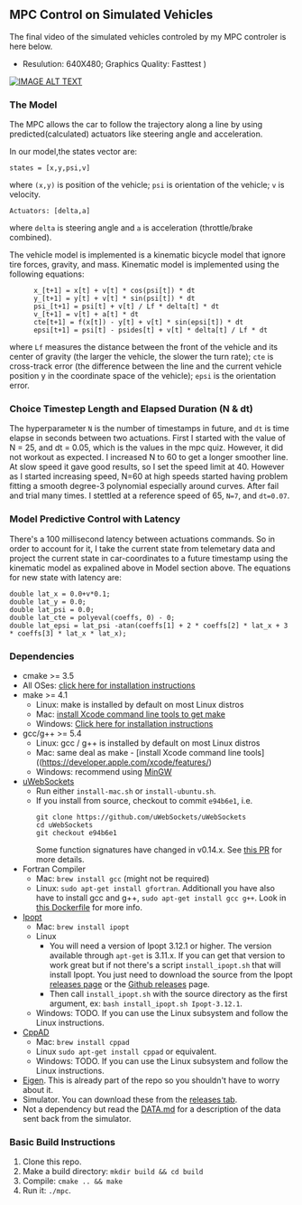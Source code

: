 ## MPC Control on Simulated Vehicles

The final video of the simulated vehicles controled by my MPC controler is here below.
* Resulution: 640X480; Graphics Quality: Fasttest )

[![IMAGE ALT TEXT](http://img.youtube.com/vi/MRL76I7RATI/0.jpg)](https://youtu.be/MRL76I7RATI "MPC control ")

### The Model
The MPC allows the car to follow the trajectory along a line by using predicted(calculated) actuators like steering angle and acceleration.

In our model,the states vector are:
```
states = [x,y,psi,v]
```
where `(x,y)` is position of the vehicle; `psi` is orientation of the vehicle; `v` is velocity.
```
Actuators: [delta,a]
```
where `delta` is steering angle and `a` is acceleration (throttle/brake combined).

The vehicle model is implemented is a kinematic bicycle model that ignore tire forces, gravity, and mass.  Kinematic model is implemented using the following equations:
```
      x_[t+1] = x[t] + v[t] * cos(psi[t]) * dt
      y_[t+1] = y[t] + v[t] * sin(psi[t]) * dt
      psi_[t+1] = psi[t] + v[t] / Lf * delta[t] * dt
      v_[t+1] = v[t] + a[t] * dt
      cte[t+1] = f(x[t]) - y[t] + v[t] * sin(epsi[t]) * dt
      epsi[t+1] = psi[t] - psides[t] + v[t] * delta[t] / Lf * dt
```   
where  `Lf` measures the distance between the front of the vehicle and its center of gravity (the larger the vehicle, the slower the turn rate); `cte` is  cross-track error (the difference between the line and the current vehicle position y in the coordinate space of the vehicle); `epsi` is the orientation error. 

### Choice Timestep Length and Elapsed Duration (N & dt)
The hyperparameter `N` is the number of timestamps in future, and `dt` is time elapse in seconds between two actuations. 
First I started with the value of N = 25, and dt = 0.05, which is the values in the mpc quiz. However, it did not workout as expected. I increased N to 60 to get a longer smoother line. At slow speed it gave good results, so I set the speed limit at 40. However as I started increasing speed, N=60 at high speeds started having problem fitting a smooth degree-3 polynomial especially around curves. After fail and trial many times. I stettled at a reference speed of 65, `N=7`, and `dt=0.07`. 

### Model Predictive Control with Latency
There's a 100 millisecond latency between actuations commands. So in order to account for it, I take the current state from telemetary data and project the current state in car-coordinates to a future timestamp using the kinematic model as expalined above in Model section above.
The equations for new state with latency are:
```
double lat_x = 0.0+v*0.1;
double lat_y = 0.0;
double lat_psi = 0.0;
double lat_cte = polyeval(coeffs, 0) - 0;
double lat_epsi = lat_psi -atan(coeffs[1] + 2 * coeffs[2] * lat_x + 3 * coeffs[3] * lat_x * lat_x);
```


### Dependencies

* cmake >= 3.5
 * All OSes: [click here for installation instructions](https://cmake.org/install/)
* make >= 4.1
  * Linux: make is installed by default on most Linux distros
  * Mac: [install Xcode command line tools to get make](https://developer.apple.com/xcode/features/)
  * Windows: [Click here for installation instructions](http://gnuwin32.sourceforge.net/packages/make.htm)
* gcc/g++ >= 5.4
  * Linux: gcc / g++ is installed by default on most Linux distros
  * Mac: same deal as make - [install Xcode command line tools]((https://developer.apple.com/xcode/features/)
  * Windows: recommend using [MinGW](http://www.mingw.org/)
* [uWebSockets](https://github.com/uWebSockets/uWebSockets)
  * Run either `install-mac.sh` or `install-ubuntu.sh`.
  * If you install from source, checkout to commit `e94b6e1`, i.e.
    ```
    git clone https://github.com/uWebSockets/uWebSockets 
    cd uWebSockets
    git checkout e94b6e1
    ```
    Some function signatures have changed in v0.14.x. See [this PR](https://github.com/udacity/CarND-MPC-Project/pull/3) for more details.
* Fortran Compiler
  * Mac: `brew install gcc` (might not be required)
  * Linux: `sudo apt-get install gfortran`. Additionall you have also have to install gcc and g++, `sudo apt-get install gcc g++`. Look in [this Dockerfile](https://github.com/udacity/CarND-MPC-Quizzes/blob/master/Dockerfile) for more info.
* [Ipopt](https://projects.coin-or.org/Ipopt)
  * Mac: `brew install ipopt`
  * Linux
    * You will need a version of Ipopt 3.12.1 or higher. The version available through `apt-get` is 3.11.x. If you can get that version to work great but if not there's a script `install_ipopt.sh` that will install Ipopt. You just need to download the source from the Ipopt [releases page](https://www.coin-or.org/download/source/Ipopt/) or the [Github releases](https://github.com/coin-or/Ipopt/releases) page.
    * Then call `install_ipopt.sh` with the source directory as the first argument, ex: `bash install_ipopt.sh Ipopt-3.12.1`. 
  * Windows: TODO. If you can use the Linux subsystem and follow the Linux instructions.
* [CppAD](https://www.coin-or.org/CppAD/)
  * Mac: `brew install cppad`
  * Linux `sudo apt-get install cppad` or equivalent.
  * Windows: TODO. If you can use the Linux subsystem and follow the Linux instructions.
* [Eigen](http://eigen.tuxfamily.org/index.php?title=Main_Page). This is already part of the repo so you shouldn't have to worry about it.
* Simulator. You can download these from the [releases tab](https://github.com/udacity/self-driving-car-sim/releases).
* Not a dependency but read the [DATA.md](./DATA.md) for a description of the data sent back from the simulator.


### Basic Build Instructions


1. Clone this repo.
2. Make a build directory: `mkdir build && cd build`
3. Compile: `cmake .. && make`
4. Run it: `./mpc`.

